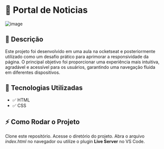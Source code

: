# 📰 Portal de Noticias 

 ![image](https://github.com/user-attachments/assets/082b2de3-d995-48e6-ad01-624a666ca4d3)


## 📖 Descrição
Este projeto foi desenvolvido em uma aula na ocketseat e posteriormente utilizado como um desafio prático para aprimorar a responsividade da página. O principal objetivo foi proporcionar uma experiência mais intuitiva, agradável e acessível para os usuários, garantindo uma navegação fluida em diferentes dispositivos.

## 🚀 Tecnologias Utilizadas
- ✅ HTML<br>
- ✅ CSS

## ⚡ Como Rodar o Projeto
Clone este repositório.
Acesse o diretório do projeto.
Abra o arquivo *index.html* no navegador ou utilize o plugin **Live Server** no VS Code.
